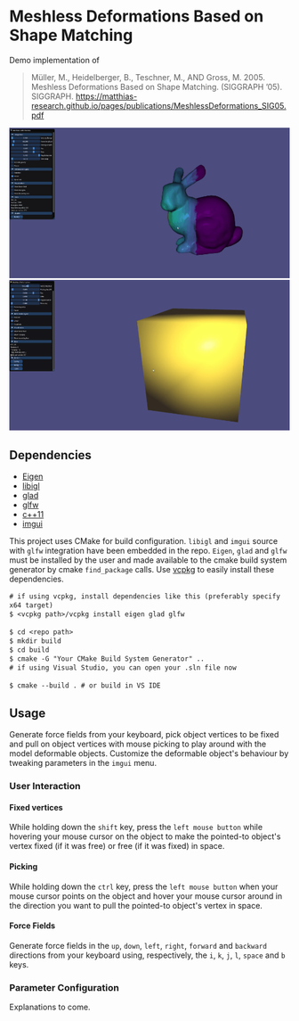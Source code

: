 # Meshless Deformations Based on Shape Matching

Demo implementation of 
> Müller, M., Heidelberger, B., Teschner, M., AND Gross, M.
> 2005. Meshless Deformations Based on Shape Matching. (SIGGRAPH ’05). SIGGRAPH. https://matthias-research.github.io/pages/publications/MeshlessDeformations_SIG05.pdf

![Sneak Peek Bunny Demo App](./doc/demo-bunny.gif)
![Sneak Peek Cube Demo App](./doc/demo-cube.gif)

## Dependencies

- [Eigen](http://eigen.tuxfamily.org/index.php?title=Main_Page)
- [libigl](https://libigl.github.io/)
- [glad](https://glad.dav1d.de/)
- [glfw](https://www.glfw.org/)
- [c++11](https://en.cppreference.com/w/)
- [imgui](https://github.com/ocornut/imgui)

This project uses CMake for build configuration. `libigl` and `imgui` source with `glfw` integration have been embedded in the repo. `Eigen`, `glad` and `glfw` must be installed by the user and made available to the cmake build system generator by cmake `find_package` calls. Use [vcpkg](https://github.com/microsoft/vcpkg) to easily install these dependencies.

```
# if using vcpkg, install dependencies like this (preferably specify x64 target)
$ <vcpkg path>/vcpkg install eigen glad glfw

$ cd <repo path>
$ mkdir build
$ cd build
$ cmake -G "Your CMake Build System Generator" ..
# if using Visual Studio, you can open your .sln file now

$ cmake --build . # or build in VS IDE
```

## Usage

Generate force fields from your keyboard, pick object vertices to be fixed and pull on object vertices with mouse picking to play around with the model deformable objects. Customize the deformable object's behaviour by tweaking parameters in the `imgui` menu.

### User Interaction
#### Fixed vertices

While holding down the `shift` key, press the `left mouse button` while hovering your mouse cursor on the object to make the pointed-to object's vertex fixed (if it was free) or free (if it was fixed) in space.

#### Picking

While holding down the `ctrl` key, press the `left mouse button` when your mouse cursor points on the object and hover your mouse cursor around in the direction you want to pull the pointed-to object's vertex in space.

#### Force Fields

Generate force fields in the `up`, `down`, `left`, `right`, `forward` and `backward` directions from your keyboard using, respectively, the `i`, `k`, `j`, `l`, `space` and `b` keys.

### Parameter Configuration

Explanations to come.